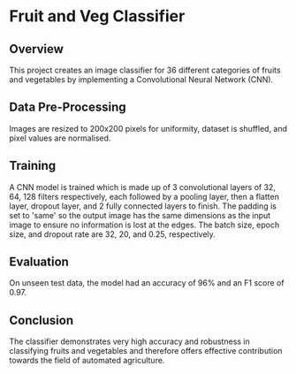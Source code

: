# Fruit and Veg Classifier

## Overview
This project creates an image classifier for 36 different categories of fruits and vegetables by implementing a Convolutional Neural Network (CNN).

## Data Pre-Processing
Images are resized to 200x200 pixels for uniformity, dataset is shuffled, and pixel values are normalised.

## Training
A CNN model is trained which is made up of 3 convolutional layers of 32, 64, 128 filters respectively, each followed by a pooling layer, then a flatten layer, dropout layer, and 2 fully connected layers to finish. The padding is set to 'same' so the output image has the same dimensions as the input image to ensure no information is lost at the edges. The batch size, epoch size, and dropout rate are 32, 20, and 0.25, respectively.

## Evaluation
On unseen test data, the model had an accuracy of 96% and an F1 score of 0.97.

## Conclusion
The classifier demonstrates very high accuracy and robustness in classifying fruits and vegetables and therefore offers effective contribution towards the field of automated agriculture.
